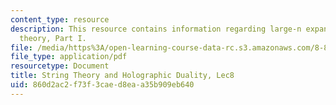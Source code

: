 ```yaml
---
content_type: resource
description: This resource contains information regarding large-n expansion as a string
  theory, Part I.
file: /media/https%3A/open-learning-course-data-rc.s3.amazonaws.com/8-821-string-theory-and-holographic-duality-fall-2014/860d2ac2f73f3caed8eaa35b909eb640_MIT8_821S15_Lec8.pdf
file_type: application/pdf
resourcetype: Document
title: String Theory and Holographic Duality, Lec8
uid: 860d2ac2-f73f-3cae-d8ea-a35b909eb640
---
```

